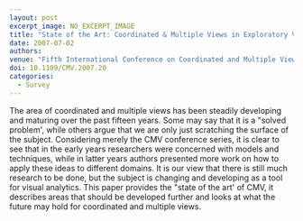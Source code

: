 ```yaml
---
layout: post
excerpt_image: NO_EXCERPT_IMAGE
title: "State of the Art: Coordinated & Multiple Views in Exploratory Visualization"
date: 2007-07-02
authors: 
venue: "Fifth International Conference on Coordinated and Multiple Views in Exploratory Visualization (CMV 2007)"
doi: 10.1109/CMV.2007.20
categories:
  - Survey
---
```

The area of coordinated and multiple views has been steadily developing and maturing over the past fifteen years. Some may say that it is a "solved problem', while others argue that we are only just scratching the surface of the subject. Considering merely the CMV conference series, it is clear to see that in the early years researchers were concerned with models and techniques, while in latter years authors presented more work on how to apply these ideas to different domains. It is our view that there is still much research to be done, but the subject is changing and developing as a tool for visual analytics. This paper provides the "state of the art' of CMV, it describes areas that should be developed further and looks at what the future may hold for coordinated and multiple views.
